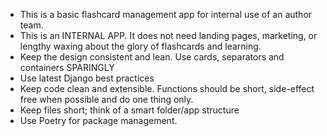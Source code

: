 - This is a basic flashcard management app for internal use of an author team.
- This is an INTERNAL APP. It does not need landing pages, marketing, or lengthy waxing about the glory of flashcards and learning.
- Keep the design consistent and lean. Use cards, separators and containers SPARINGLY
- Use latest Django best practices
- Keep code clean and extensible. Functions should be short, side-effect free when possible and do one thing only.
- Keep files short; think of a smart folder/app structure
- Use Poetry for package management.
